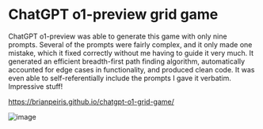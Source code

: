 # ChatGPT o1-preview grid game

ChatGPT o1-preview was able to generate this game with only nine prompts. Several of the prompts were fairly complex, and it only made one mistake, which it fixed correctly without me having to guide it very much. It generated an efficient breadth-first path finding algorithm, automatically accounted for edge cases in functionality, and produced clean code. It was even able to self-referentially include the prompts I gave it verbatim. Impressive stuff!

https://brianpeiris.github.io/chatgpt-o1-grid-game/

![image](https://github.com/user-attachments/assets/5e067012-c897-47c8-96ce-bbb237801d74)
